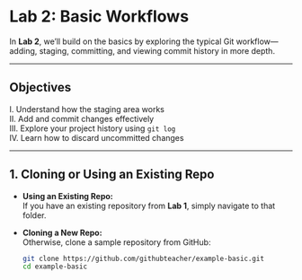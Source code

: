 # Lab 2: Basic Workflows

In **Lab 2**, we’ll build on the basics by exploring the typical Git workflow—adding, staging, committing, and viewing commit history in more depth.

---

## Objectives

  I. Understand how the staging area works \
 II. Add and commit changes effectively \
III. Explore your project history using `git log` \
 IV. Learn how to discard uncommitted changes

---

## 1. Cloning or Using an Existing Repo

- **Using an Existing Repo:**  
  If you have an existing repository from **Lab 1**, simply navigate to that folder.

- **Cloning a New Repo:**  
  Otherwise, clone a sample repository from GitHub:
  ```bash
  git clone https://github.com/githubteacher/example-basic.git
  cd example-basic
  ```

